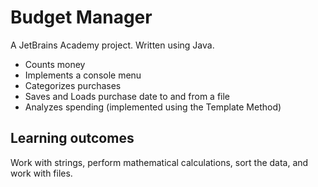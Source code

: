# Budget Manager

A JetBrains Academy project. Written using Java.

* Counts money
* Implements a console menu
* Categorizes purchases
* Saves and Loads purchase date to and from a file
* Analyzes spending (implemented using the Template Method)

## Learning outcomes
Work with strings, perform mathematical calculations, sort the data, and work with files.

